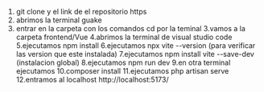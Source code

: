 1. git clone y el link de el repositorio https
2. abrimos la terminal guake
4. entrar en la carpeta con los comandos cd por la teminal
3.vamos a la carpeta frontend/Vue
4.abrimos la terminal de visual studio code
5.ejecutamos npm install
6.ejecutamos npx vite --version (para verificar las version que este instalada)
7.ejecutamos npm install vite --save-dev (instalacion global)
8.ejecutamos npm run dev
9.en otra terminal ejecutamos
10.composer install
11.ejecutamos php artisan serve
12.entramos al localhost http://localhost:5173/
